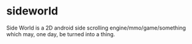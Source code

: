 sideworld
=========

Side World is a 2D android side scrolling engine/mmo/game/something which may, one day, be turned into a thing.
